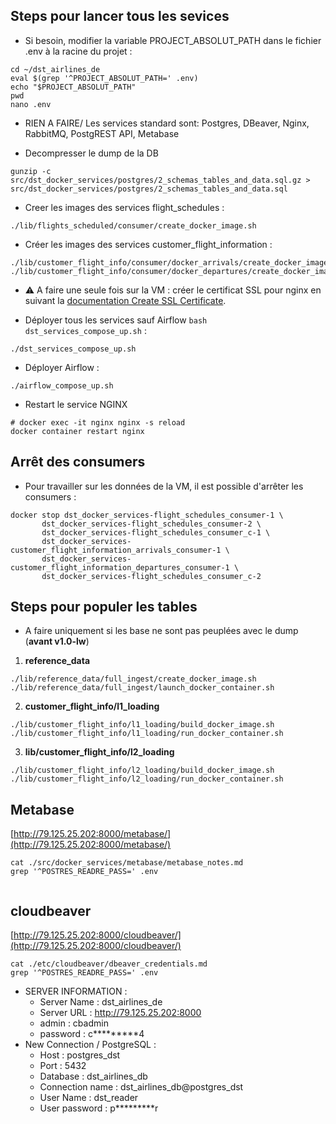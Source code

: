 ## Steps pour lancer tous les sevices

- Si besoin, modifier la variable PROJECT_ABSOLUT_PATH dans le fichier .env à la racine du projet :

```shell
cd ~/dst_airlines_de
eval $(grep '^PROJECT_ABSOLUT_PATH=' .env)
echo "$PROJECT_ABSOLUT_PATH"
pwd
nano .env
```

- RIEN A FAIRE/ Les services standard sont: Postgres, DBeaver, Nginx, RabbitMQ, PostgREST API, Metabase

- Decompresser le dump de la DB

```shell
gunzip -c src/dst_docker_services/postgres/2_schemas_tables_and_data.sql.gz > src/dst_docker_services/postgres/2_schemas_tables_and_data.sql
```

- Creer les images des services flight_schedules :

```shell
./lib/flights_scheduled/consumer/create_docker_image.sh
```
- Créer les images des services customer_flight_information :

```shell
./lib/customer_flight_info/consumer/docker_arrivals/create_docker_image.sh
./lib/customer_flight_info/consumer/docker_departures/create_docker_image.sh
```

- ⚠️ A faire une seule fois sur la VM : créer le certificat SSL pour nginx en suivant la [documentation Create SSL Certificate](src/docker_services/nginx/nginx_notes.md#create-ssl-certificate).

- Déployer tous les services sauf Airflow `bash dst_services_compose_up.sh` :

```shell
./dst_services_compose_up.sh
```

- Déployer Airflow  :

```shell
./airflow_compose_up.sh
```

- Restart le service NGINX

```shell
# docker exec -it nginx nginx -s reload
docker container restart nginx
```

## Arrêt des consumers

- Pour travailler sur les données de la VM, il est possible d'arrêter les consumers :

```shell
docker stop dst_docker_services-flight_schedules_consumer-1 \
       dst_docker_services-flight_schedules_consumer-2 \
	   dst_docker_services-flight_schedules_consumer_c-1 \
	   dst_docker_services-customer_flight_information_arrivals_consumer-1 \
	   dst_docker_services-customer_flight_information_departures_consumer-1 \
	   dst_docker_services-flight_schedules_consumer_c-2
```
 
## Steps pour populer les tables

- A faire uniquement si les base ne sont pas peuplées avec le dump (**avant v1.0-lw**)
 
 1. **reference_data**

```shell
./lib/reference_data/full_ingest/create_docker_image.sh
./lib/reference_data/full_ingest/launch_docker_container.sh

```
 
 2. **customer_flight_info/l1_loading**

```shell
./lib/customer_flight_info/l1_loading/build_docker_image.sh
./lib/customer_flight_info/l1_loading/run_docker_container.sh

```
 
 3. **lib/customer_flight_info/l2_loading**

```shell
./lib/customer_flight_info/l2_loading/build_docker_image.sh
./lib/customer_flight_info/l2_loading/run_docker_container.sh

``` 

## Metabase

[http://79.125.25.202:8000/metabase/](http://79.125.25.202:8000/metabase/)

```shell
cat ./src/docker_services/metabase/metabase_notes.md
grep '^POSTRES_READRE_PASS=' .env


```

## cloudbeaver

[http://79.125.25.202:8000/cloudbeaver/](http://79.125.25.202:8000/cloudbeaver/)

```shell
cat ./etc/cloudbeaver/dbeaver_credentials.md
grep '^POSTRES_READRE_PASS=' .env
```

 - SERVER INFORMATION :
   - Server Name : dst_airlines_de
   - Server URL : http://79.125.25.202:8000
   - admin : cbadmin
   - password : c*********4
 - New Connection / PostgreSQL :
   - Host : postgres_dst
   - Port : 5432
   - Database : dst_airlines_db
   - Connection name : dst_airlines_db@postgres_dst
   - User Name : dst_reader
   - User password : p*********r
